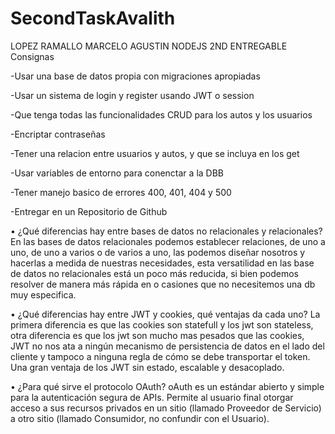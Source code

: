 # SecondTaskAvalith
LOPEZ RAMALLO MARCELO AGUSTIN NODEJS 2ND ENTREGABLE
Consignas

-Usar una base de datos propia con migraciones apropiadas

-Usar un sistema de login y register usando JWT o session

-Que tenga todas las funcionalidades CRUD para los autos y los usuarios

-Encriptar contraseñas

-Tener una relacion entre usuarios y autos, y que se incluya en los get

-Usar variables de entorno para conenctar a la DBB

-Tener manejo basico de errores 400, 401, 404 y 500

-Entregar en un Repositorio de Github



•	¿Qué diferencias hay entre bases de datos no relacionales y relacionales?
En las bases de datos relacionales podemos establecer relaciones, de uno a uno, de uno a varios o de varios a uno,
las podemos diseñar nosotros y hacerlas a medida de nuestras necesidades, esta versatilidad 
en las base de datos no relacionales está un poco más reducida, si bien podemos resolver de manera más rápida en o
casiones que no necesitemos una db muy especifica.

•	¿Qué diferencias hay entre JWT y cookies, qué ventajas da cada uno?
La primera diferencia es que las cookies son statefull y los jwt son stateless, otra diferencia es que los jwt son mucho mas pesados que las cookies, 
JWT no nos ata a ningún mecanismo de persistencia de datos en el lado del cliente y tampoco a ninguna regla de cómo se debe transportar el token.
Una gran ventaja de los JWT sin estado, escalable y desacoplado.

•	¿Para qué sirve el protocolo OAuth?
oAuth es un estándar abierto y simple para la autenticación segura de APIs. Permite al usuario final otorgar acceso a sus recursos privados en un sitio 
(llamado Proveedor de Servicio) a otro sitio (llamado Consumidor, no confundir con el Usuario).

